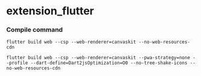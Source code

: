 # extension_flutter

### Compile command
`flutter build web --csp --web-renderer=canvaskit --no-web-resources-cdn`


`flutter build web --csp --web-renderer=canvaskit --pwa-strategy=none --profile --dart-define=Dart2jsOptimization=O0 --no-tree-shake-icons --no-web-resources-cdn`
